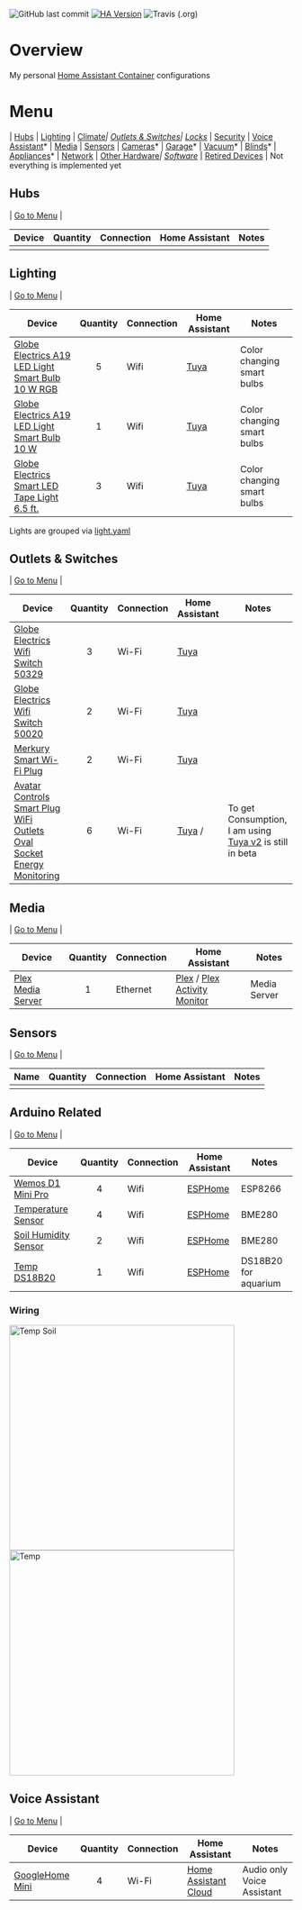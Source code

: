 ![GitHub last commit](https://img.shields.io/github/last-commit/petebdeblois/Home-AssistantConfig)
[![HA Version](https://img.shields.io/badge/Running%20Home%20Assistant-2021.6.6%20-darkblue)](https://github.com/home-assistant/home-assistant/releases/latest)
![Travis (.org)](https://img.shields.io/travis/petebdeblois/Home-AssistantConfig)



# Overview
My personal [Home Assistant Container](https://home-assistant.io) configurations

# <a name="menu">Menu</a>
 | [Hubs](#hubs) | [Lighting](#lighting) | [Climate](#climate)*| [Outlets & Switches](#outlets)|  [Locks](#locks)* | [Security](#security) | [Voice Assistant](#voice)* | [Media](#media) | [Sensors](#sensors) | [Cameras](#cameras)* | [Garage](#garage)* | [Vacuum](#vacuum)* | [Blinds](#blinds)* | [Appliances](#appliances)* | [Network](#network) | [Other Hardware](#other)*| [Software](#software)* | [Retired Devices](#retired)  |
 Not everything is implemented yet

## <a name="hubs">Hubs</a>

| [Go to Menu](#menu) |

| Device  | Quantity | Connection | Home Assistant | Notes |
| ------------- | :---: | ------------- | ------------- | ------------- |
| |  |  |  |  |

## <a name="lighting">Lighting</a>

| [Go to Menu](#menu) | 

| Device  | Quantity | Connection | Home Assistant | Notes |
| ------------- | :---: | ------------- | ------------- | ------------- |
| [Globe Electrics A19 LED Light Smart Bulb 10 W RGB](https://www.canac.ca/fr/ampoule-intelligente-del-a19-10-w-paquet-de-2-4201085) | 5 | Wifi | [Tuya](https://www.home-assistant.io/integrations/tuya/) | Color changing smart bulbs|
| [Globe Electrics A19 LED Light Smart Bulb 10 W](https://www.canac.ca/fr/ampoule-intelligente-del-a19-10-w-4141360) | 1 | Wifi | [Tuya](https://www.home-assistant.io/integrations/tuya/) | Color changing smart bulbs|
| [Globe Electrics Smart LED Tape Light 6.5 ft.](https://www.canac.ca/fr/ruban-lumineux-intelligent-del-6-5-pi-4201069) | 3 | Wifi | [Tuya](https://www.home-assistant.io/integrations/tuya/) | Color changing smart bulbs|

Lights are grouped via [light.yaml](https://github.com/petebdeblois/Home-AssistantConfig/blob/master/lib/light.yaml)

## <a name="outlets">Outlets & Switches</a>

| [Go to Menu](#menu) | 

| Device  | Quantity | Connection | Home Assistant | Notes |
| ------------- | :---: | ------------- | ------------- | ------------- |
| [Globe Electrics Wifi Switch 50329](https://www.canac.ca/fr/prise-intelligente-wifi-4201063) | 3 | Wi-Fi | [Tuya](https://www.home-assistant.io/integrations/tuya/)  |  |
| [Globe Electrics Wifi Switch 50020](https://www.canac.ca/fr/prise-intelligente-wifi-4201070) | 2 | Wi-Fi | [Tuya](https://www.home-assistant.io/integrations/tuya/)  |  |
| [Merkury Smart Wi-Fi Plug](https://www.walmart.ca/en/ip/merkury-smart-wi-fi-plug-white/6000198280648) | 2 | Wi-Fi | [Tuya](https://www.home-assistant.io/integrations/tuya/)  |  |
| [Avatar Controls Smart Plug WiFi Outlets Oval Socket Energy Monitoring](https://www.newegg.ca/p/35B-0048-00022?Item=9SIAPAHBGB5816) | 6 | Wi-Fi | [Tuya](https://www.home-assistant.io/integrations/tuya/) /  |To get Consumption, I am using [Tuya v2](https://github.com/tuya/tuya-home-assistantwhich) is still in beta |

## <a name="media">Media</a>

| [Go to Menu](#menu) |  

| Device  | Quantity | Connection | Home Assistant | Notes |
| ------------- | :---: | ------------- | ------------- | ------------- |
| [Plex Media Server](https://plex.tv) | 1 | Ethernet | [Plex](https://www.home-assistant.io/components/media_player.plex) / [Plex Activity Monitor](https://www.home-assistant.io/components/sensor.plex/) |  Media Server|  
## <a name="sensors">Sensors</a>

| [Go to Menu](#menu) |  

| Name  | Quantity | Connection | Home Assistant | Notes |
| ------------- | :---: | ------------- | ------------- | ------------- |
|  |  |  ||  |  

## <a name="media">Arduino Related</a>

| [Go to Menu](#menu) |  

| Device  | Quantity | Connection | Home Assistant | Notes |
| ------------- | :---: | ------------- | ------------- | ------------- |
| [Wemos D1 Mini Pro](https://www.electromike.com/wemos-d1-mini-arduino-wemos-d1.html) | 4 | Wifi | [ESPHome](https://esphome.io/guides/getting_started_hassio.html) |  ESP8266 | 
| [Temperature Sensor](https://www.electromike.com/bme280-capteur-numerique-temperature-humidite-pression-barometrique-arduino-mod-bme280.html) | 4 | Wifi | [ESPHome](https://esphome.io/guides/getting_started_hassio.html) |  BME280 |
| [Soil Humidity Sensor](https://www.electromike.com/capteur-d-humidite-pour-le-sol-compatible-arduino-arduino-sens-soil.html) | 2 | Wifi | [ESPHome](https://esphome.io/guides/getting_started_hassio.html) |  BME280 | 
| [Temp DS18B20](https://www.electromike.com/capteur-de-temperature-impermeable-10k-3950-arduino-tempsens-wp.html) | 1 | Wifi | [ESPHome](https://esphome.io/guides/getting_started_hassio.html) |  DS18B20 for aquarium| 

### Wiring

<img src="lib/img/temp_soil_office.png" alt="Temp Soil" width="400"/>
<img src="lib/img/temp_.png" alt="Temp" width="400"/>

## <a name="voice">Voice Assistant</a>


| [Go to Menu](#menu) |

| Device  | Quantity | Connection | Home Assistant | Notes |
| ------------- | :---: | ------------- | ------------- | ------------- |
| [GoogleHome Mini]() | 4 | Wi-Fi | [Home Assistant Cloud](https://www.home-assistant.io/cloud/) | Audio only Voice Assistant |

